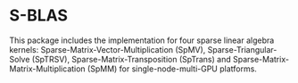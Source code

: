 # S-BLAS
This package includes the implementation for four sparse linear algebra kernels: Sparse-Matrix-Vector-Multiplication (SpMV), Sparse-Triangular-Solve (SpTRSV), Sparse-Matrix-Transposition (SpTrans) and Sparse-Matrix-Matrix-Multiplication (SpMM) for single-node-multi-GPU platforms.
